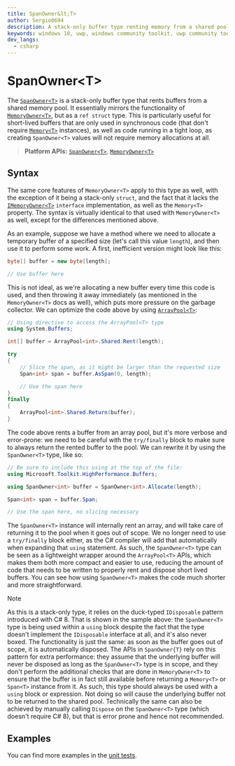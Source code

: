 ```yaml
---
title: SpanOwner&lt;T>
author: Sergio0694
description: A stack-only buffer type renting memory from a shared pool
keywords: windows 10, uwp, windows community toolkit, uwp community toolkit, uwp toolkit, parallel, high performance, net core, net standard
dev_langs:
  - csharp
---
```


# SpanOwner&lt;T>

The [`SpanOwner<T>`](/dotnet/api/microsoft.toolkit.highperformance.buffers.spanowner-1) is a stack-only buffer type that rents buffers from a shared memory pool. It essentially mirrors the functionality of [`MemoryOwner<T>`](/dotnet/api/microsoft.toolkit.highperformance.buffers.memoryowner-1), but as a `ref struct` type. This is particularly useful for short-lived buffers that are only used in synchronous code (that don't require [`Memory<T>`](/dotnet/api/system.memory-1) instances), as well as code running in a tight loop, as creating `SpanOwner<T>` values will not require memory allocations at all.

> **Platform APIs:** [`SpanOwner<T>`](/dotnet/api/microsoft.toolkit.highperformance.buffers.spanowner-1), [`MemoryOwner<T>`](/dotnet/api/microsoft.toolkit.highperformance.buffers.memoryowner-1)

## Syntax

The same core features of `MemoryOwner<T>` apply to this type as well, with the exception of it being a stack-only `struct`, and the fact that it lacks the [`IMemoryOwner<T>`](/dotnet/api/system.buffers.imemoryowner-1) `interface` implementation, as well as the `Memory<T>` property. The syntax is virtually identical to that used with `MemoryOwner<T>` as well, except for the differences mentioned above.

As an example, suppose we have a method where we need to allocate a temporary buffer of a specified size (let's call this value `length`), and then use it to perform some work. A first, inefficient version might look like this:

```csharp
byte[] buffer = new byte[length];

// Use buffer here
```

This is not ideal, as we're allocating a new buffer every time this code is used, and then throwing it away immediately (as mentioned in the `MemoryOwner<T>` docs as well), which puts more pressure on the garbage collector. We can optimize the code above by using [`ArrayPool<T>`](/dotnet/api/system.buffers.arraypool-1):

```csharp
// Using directive to access the ArrayPool<T> type
using System.Buffers;

int[] buffer = ArrayPool<int>.Shared.Rent(length);

try
{
    // Slice the span, as it might be larger than the requested size
    Span<int> span = buffer.AsSpan(0, length);

    // Use the span here
}
finally
{
    ArrayPool<int>.Shared.Return(buffer);
}
```

The code above rents a buffer from an array pool, but it's more verbose and error-prone: we need to be careful with the `try/finally` block to make sure to always return the rented buffer to the pool. We can rewrite it by using the `SpanOwner<T>` type, like so:

```csharp
// Be sure to include this using at the top of the file:
using Microsoft.Toolkit.HighPerformance.Buffers;

using SpanOwner<int> buffer = SpanOwner<int>.Allocate(length);

Span<int> span = buffer.Span;

// Use the span here, no slicing necessary
```

The `SpanOwner<T>` instance will internally rent an array, and will take care of returning it to the pool when it goes out of scope. We no longer need to use a `try/finally` block either, as the C# compiler will add that automatically when expanding that `using` statement. As such, the `SpanOwner<T>` type can be seen as a lightweight wrapper around the `ArrayPool<T>` APIs, which makes them both more compact and easier to use, reducing the amount of code that needs to be written to properly rent and dispose short lived buffers. You can see how using `SpanOwner<T>` makes the code much shorter and more straightforward.

> [!NOTE]
> As this is a stack-only type, it relies on the duck-typed `IDisposable` pattern introduced with C# 8. That is shown in the sample above: the `SpanOwner<T>` type is being used within a `using` block despite the fact that the type doesn't implement the `IDisposable` interface at all, and it's also never boxed. The functionality is just the same: as soon as the buffer goes out of scope, it is automatically disposed. The APIs in `SpanOwner{T}` rely on this pattern for extra performance: they assume that the underlying buffer will never be disposed as long as the `SpanOwner<T>` type is in scope, and they don't perform the additional checks that are done in `MemoryOwner<T>` to ensure that the buffer is in fact still available before returning a `Memory<T>` or `Span<T>` instance from it. As such, this type should always be used with a `using` block or expression. Not doing so will cause the underlying buffer not to be returned to the shared pool. Technically the same can also be achieved by manually calling `Dispose` on the `SpanOwner<T>` type (which doesn't require C# 8), but that is error prone and hence not recommended.

## Examples

You can find more examples in the [unit tests](https://github.com/windows-toolkit/WindowsCommunityToolkit/blob/rel/7.0.0/UnitTests/UnitTests.HighPerformance.Shared/Buffers).
